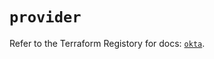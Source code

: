 # `provider`

Refer to the Terraform Registory for docs: [`okta`](https://registry.terraform.io/providers/okta/okta/4.6.3/docs).
